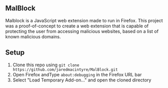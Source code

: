 ## MalBlock

Malblock is a JavaScript web extension made to run in Firefox. This project was a proof-of-concept to create a web extension that is capable of protecting the user from accessing malicious websites, based on a list of known malicious domains.

## Setup

1. Clone this repo using `git clone https://github.com/jaredmacintyre/MalBlock.git`
2. Open Firefox andType `about:debugging` in the Firefox URL bar
3. Select "Load Temporary Add-on..." and open the cloned directory
